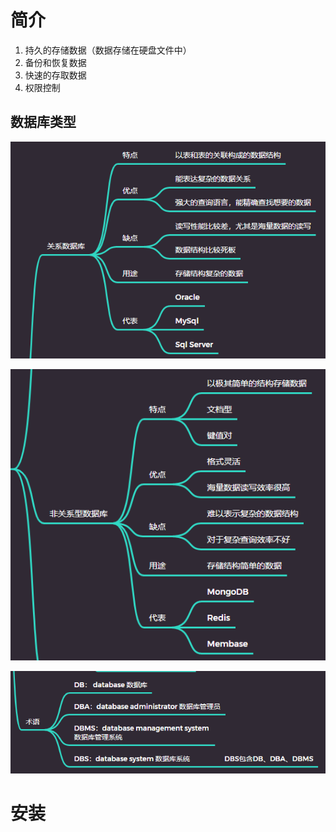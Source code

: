 # 简介

1. 持久的存储数据（数据存储在硬盘文件中）
2. 备份和恢复数据
3. 快速的存取数据
4. 权限控制

## 数据库类型

![](/Mysql/img/1.png)

![](/Mysql/img/2.png)

![](/Mysql/img/3.png)

# 安装